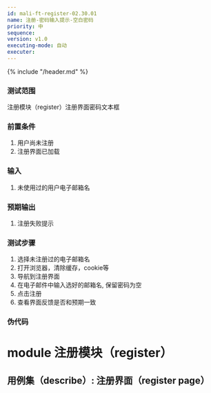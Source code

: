 ```yaml
---
id: mali-ft-register-02.30.01
name: 注册-密码输入提示-空白密码
priority: 中
sequence: 
version: v1.0
executing-mode: 自动
executer:  
---
```


{% include "/header.md" %}

### 测试范围
  注册模块（register）注册界面密码文本框

### 前置条件
1. 用户尚未注册
2. 注册界面已加载

### 输入
1. 未使用过的用户电子邮箱名

### 预期输出
1. 注册失败提示

### 测试步骤
1. 选择未注册过的电子邮箱名
2. 打开浏览器，清除缓存，cookie等
3. 导航到注册界面
4. 在电子邮件中输入选好的邮箱名, 保留密码为空
5. 点击注册
6. 查看界面反馈是否和预期一致


### 伪代码

# module 注册模块（register）
## 用例集（describe）:  注册界面（register page）
